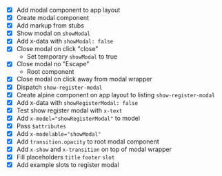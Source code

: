 - [x] Add modal component to app layout
- [x] Create modal component
- [x] Add markup from stubs
- [x] Show modal on `showModal`
- [x] Add x-data with `showModal: false`
- [x] Close modal on click "close"
  - Set temporary `showModal` to true
- [x] Close modal no "Escape"
  - Root component
- [x] Close modal on click away from modal wrapper
- [x] Dispatch `show-register-modal`
- [x] Create alpine component on app layout to listing `show-register-modal`
- [x] Add x-data with `showRegisterModal: false`
- [x] Test show register modal with `x-text`
- [x] Add `x-model="showRegisterModal"` to model
- [x] Pass `$attributes`
- [x] Add `x-modelable="showModal"`
- [x] Add `transition.opacity` to root modal component
- [x] Add `x-show` and `x-transition` on top of modal wrapper
- [x] Fill placeholders `title` `footer` `slot`
- [x] Add example slots to register modal
